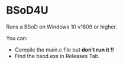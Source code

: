# BSoD4U
Runs a BSoD on Windows 10 v1809 or higher.

You can:
 -  Compile the main.c file but **don't run it !!**
 -  Find the bsod.exe in Releases Tab.

